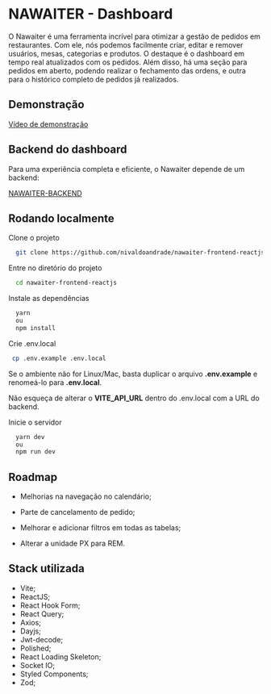 
# NAWAITER - Dashboard
O Nawaiter é uma ferramenta incrível para otimizar a gestão de pedidos em restaurantes. Com ele, nós podemos facilmente criar, editar e remover usuários, mesas, categorias e produtos. O destaque é o dashboard em tempo real atualizados com os pedidos. Além disso, há uma seção para pedidos em aberto, podendo realizar o fechamento das ordens, e outra para o histórico completo de pedidos já realizados.

## Demonstração

[Vídeo de demonstração](https://youtu.be/F5rAZfgGepQ)


## Backend do dashboard

Para uma experiência completa e eficiente, o Nawaiter depende de um backend:

[NAWAITER-BACKEND](https://github.com/nivaldoandrade/nawaiter-api-nodejs)




## Rodando localmente

Clone o projeto

```bash
  git clone https://github.com/nivaldoandrade/nawaiter-frontend-reactjs
```

Entre no diretório do projeto

```bash
  cd nawaiter-frontend-reactjs
```

Instale as dependências

```bash
  yarn
  ou
  npm install
```

Crie .env.local

```bash
 cp .env.example .env.local
```
Se o ambiente não for Linux/Mac, basta duplicar o arquivo **.env.example** e renomeá-lo para **.env.local**.

Não esqueça de alterar o **VITE_API_URL** dentro do .env.local com a URL do backend.

Inicie o servidor

```bash
  yarn dev
  ou
  npm run dev
```


## Roadmap

- Melhorias na navegação no calendário;

- Parte de cancelamento de pedido;

- Melhorar e adicionar filtros em todas as tabelas;

- Alterar a unidade PX para REM.


## Stack utilizada

- Vite;
- ReactJS;
- React Hook Form;
- React Query;
- Axios;
- Dayjs;
- Jwt-decode;
- Polished;
- React Loading Skeleton;
- Socket IO;
- Styled Components;
- Zod;

